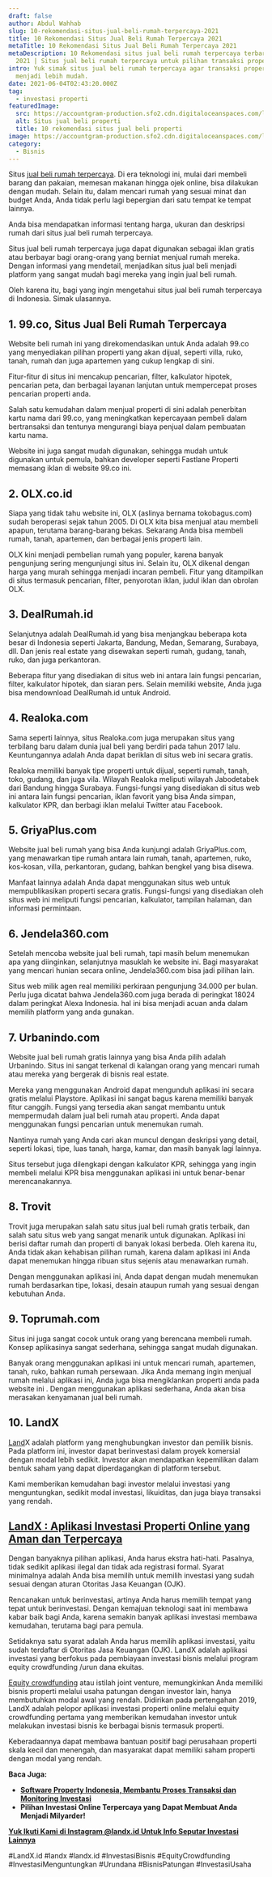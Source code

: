 ```yaml
---
draft: false
author: Abdul Wahhab
slug: 10-rekomendasi-situs-jual-beli-rumah-terpercaya-2021
title: 10 Rekomendasi Situs Jual Beli Rumah Terpercaya 2021
metaTitle: 10 Rekomendasi Situs Jual Beli Rumah Terpercaya 2021
metaDescription: 10 Rekomendasi situs jual beli rumah terpercaya terbaru tahun
  2021 | Situs jual beli rumah terpercaya untuk pilihan transaksi properti anda.
intro: Yuk simak situs jual beli rumah terpercaya agar transaksi properti kamu
  menjadi lebih mudah.
date: 2021-06-04T02:43:20.000Z
tag:
  - investasi properti
featuredImage:
  src: https://accountgram-production.sfo2.cdn.digitaloceanspaces.com/landx_ghost/2021/06/9.-situs-jual-beli-rumah-terpercaya.jpg
  alt: Situs jual beli properti
  title: 10 rekomendasi situs jual beli properti
image: https://accountgram-production.sfo2.cdn.digitaloceanspaces.com/landx_ghost/2021/06/9.-situs-jual-beli-rumah-terpercaya.jpg
category:
  - Bisnis
---
```

Situs [jual beli rumah terpercaya](https://landx.id/). Di era teknologi ini, mulai dari membeli barang dan pakaian, memesan makanan hingga ojek online, bisa dilakukan dengan mudah. Selain itu, dalam mencari rumah yang sesuai minat dan budget Anda, Anda tidak perlu lagi bepergian dari satu tempat ke tempat lainnya.

Anda bisa mendapatkan informasi tentang harga, ukuran dan deskripsi rumah dari situs jual beli rumah terpercaya.

Situs jual beli rumah terpercaya juga dapat digunakan sebagai iklan gratis atau berbayar bagi orang-orang yang berniat menjual rumah mereka. Dengan informasi yang mendetail, menjadikan situs jual beli menjadi platform yang sangat mudah bagi mereka yang ingin jual beli rumah.

Oleh karena itu, bagi yang ingin mengetahui situs jual beli rumah terpercaya di Indonesia. Simak ulasannya.

## **1. 99.co, Situs Jual Beli Rumah Terpercaya**

Website beli rumah ini yang direkomendasikan untuk Anda adalah 99.co yang menyediakan pilihan properti yang akan dijual, seperti villa, ruko, tanah, rumah dan juga apartemen yang cukup lengkap di sini.

Fitur-fitur di situs ini mencakup pencarian, filter, kalkulator hipotek, pencarian peta,  dan berbagai layanan lanjutan untuk mempercepat proses pencarian properti anda.

Salah satu kemudahan dalam menjual properti di sini adalah penerbitan kartu nama dari 99.co, yang meningkatkan kepercayaan pembeli dalam bertransaksi dan tentunya mengurangi biaya penjual dalam pembuatan kartu nama.

Website ini juga sangat mudah digunakan, sehingga mudah untuk digunakan untuk pemula, bahkan developer seperti Fastlane Properti memasang iklan di website 99.co ini.

## **2. OLX.co.id**

Siapa yang tidak tahu website ini, OLX (aslinya bernama tokobagus.com) sudah beroperasi sejak tahun 2005. Di OLX kita bisa menjual atau membeli apapun, terutama barang-barang bekas. Sekarang Anda bisa membeli rumah, tanah, apartemen, dan berbagai jenis properti lain.

OLX kini menjadi pembelian rumah yang populer, karena banyak pengunjung sering mengunjungi situs ini. Selain itu, OLX dikenal dengan harga yang murah sehingga menjadi incaran pembeli. Fitur yang ditampilkan di situs termasuk pencarian, filter, penyorotan iklan, judul iklan dan obrolan OLX.

## **3. DealRumah.id**

Selanjutnya adalah DealRumah.id yang bisa menjangkau beberapa kota besar di Indonesia seperti Jakarta, Bandung, Medan, Semarang, Surabaya, dll. Dan jenis real estate yang disewakan seperti rumah, gudang, tanah, ruko, dan juga perkantoran.

Beberapa fitur yang disediakan di situs web ini antara lain fungsi pencarian, filter, kalkulator hipotek, dan siaran pers. Selain memiliki website, Anda juga bisa mendownload DealRumah.id untuk Android.

## **4. Realoka.com**

Sama seperti lainnya, situs Realoka.com juga merupakan situs yang terbilang baru dalam dunia jual beli yang berdiri pada tahun 2017 lalu. Keuntungannya adalah Anda dapat beriklan di situs web ini secara gratis.

Realoka memiliki banyak tipe properti untuk dijual, seperti rumah, tanah, toko, gudang, dan juga vila. Wilayah Realoka meliputi wilayah Jabodetabek dari Bandung hingga Surabaya. Fungsi-fungsi yang disediakan di situs web ini antara lain fungsi pencarian, iklan favorit yang bisa Anda simpan, kalkulator KPR, dan berbagi iklan melalui Twitter atau Facebook.

## **5. GriyaPlus.com**

Website jual beli rumah yang bisa Anda kunjungi adalah GriyaPlus.com, yang menawarkan tipe rumah antara lain rumah, tanah, apartemen, ruko, kos-kosan, villa, perkantoran, gudang, bahkan bengkel yang bisa disewa.

Manfaat lainnya adalah Anda dapat menggunakan situs web untuk mempublikasikan properti secara gratis. Fungsi-fungsi yang disediakan oleh situs web ini meliputi fungsi pencarian, kalkulator, tampilan halaman, dan informasi permintaan.

## **6. Jendela360.com**

Setelah mencoba website jual beli rumah, tapi masih belum menemukan apa yang diinginkan, selanjutnya masuklah ke website ini. Bagi masyarakat yang mencari hunian secara online, Jendela360.com bisa jadi pilihan lain.

Situs web milik agen real memiliki perkiraan pengunjung 34.000 per bulan. Perlu juga dicatat bahwa Jendela360.com juga berada di peringkat 18024 dalam peringkat Alexa Indonesia. hal ini bisa menjadi acuan anda dalam memilih platform yang anda gunakan.

## **7. Urbanindo.com**

Website jual beli rumah gratis lainnya yang bisa Anda pilih adalah Urbanindo. Situs ini sangat terkenal di kalangan orang yang mencari rumah atau mereka yang bergerak di bisnis real estate.

Mereka yang menggunakan Android dapat mengunduh aplikasi ini secara gratis melalui Playstore. Aplikasi ini sangat bagus karena memiliki banyak fitur canggih. Fungsi yang tersedia akan sangat membantu untuk mempermudah dalam jual beli rumah atau properti. Anda dapat menggunakan fungsi pencarian untuk menemukan rumah.

Nantinya rumah yang Anda cari akan muncul dengan deskripsi yang detail, seperti lokasi, tipe, luas tanah, harga, kamar, dan masih banyak lagi lainnya.

Situs tersebut juga dilengkapi dengan kalkulator KPR, sehingga yang ingin membeli melalui KPR bisa menggunakan aplikasi ini untuk benar-benar merencanakannya.

## **8. Trovit**

Trovit juga merupakan salah satu situs jual beli rumah gratis terbaik, dan salah satu situs web yang sangat menarik untuk digunakan. Aplikasi ini berisi daftar rumah dan properti di banyak lokasi berbeda. Oleh karena itu, Anda tidak akan kehabisan pilihan rumah, karena dalam aplikasi ini Anda dapat menemukan hingga ribuan situs sejenis atau menawarkan rumah.

Dengan menggunakan aplikasi ini, Anda dapat dengan mudah menemukan rumah berdasarkan tipe, lokasi, desain ataupun rumah yang sesuai dengan kebutuhan Anda.

## **9. Toprumah.com**

Situs ini juga sangat cocok untuk orang yang berencana membeli rumah. Konsep aplikasinya sangat sederhana, sehingga sangat mudah digunakan.

Banyak orang menggunakan aplikasi ini untuk mencari rumah, apartemen, tanah, ruko,  bahkan rumah persewaan. Jika Anda memang ingin menjual rumah melalui aplikasi ini, Anda juga bisa mengiklankan properti anda pada website ini . Dengan menggunakan aplikasi sederhana, Anda akan bisa merasakan kenyamanan jual beli rumah.

## **10. LandX**

[Land](https://landx.id/)X adalah platform yang menghubungkan investor dan pemilik bisnis. Pada platform ini, investor dapat berinvestasi dalam proyek komersial dengan modal lebih sedikit. Investor akan mendapatkan kepemilikan dalam bentuk saham yang dapat diperdagangkan di platform tersebut.

Kami memberikan kemudahan bagi investor melalui investasi yang menguntungkan, sedikit modal investasi, likuiditas, dan juga biaya transaksi yang rendah.

## **[LandX : Aplikasi Investasi Properti Online yang Aman dan Terpercaya](https://landx.id/)**

Dengan banyaknya pilihan aplikasi, Anda harus ekstra hati-hati. Pasalnya, tidak sedikit aplikasi ilegal dan tidak ada registrasi formal. Syarat minimalnya adalah Anda bisa memilih untuk memilih investasi yang sudah sesuai dengan aturan Otoritas Jasa Keuangan (OJK).

Rencanakan untuk berinvestasi, artinya Anda harus memilih tempat yang tepat untuk berinvestasi. Dengan kemajuan teknologi saat ini membawa kabar baik bagi Anda, karena semakin banyak aplikasi investasi membawa kemudahan, terutama bagi para pemula.

Setidaknya satu syarat adalah Anda harus memilih aplikasi investasi, yaitu sudah terdaftar di Otoritas Jasa Keuangan (OJK). LandX adalah aplikasi investasi yang berfokus pada pembiayaan investasi bisnis melalui program equity crowdfunding /urun dana ekuitas.

[Equity crowdfunding](https://landx.id/) atau istilah joint venture, memungkinkan Anda memiliki bisnis properti melalui usaha patungan dengan investor lain, hanya membutuhkan modal awal yang rendah. Didirikan pada pertengahan 2019, LandX adalah pelopor aplikasi investasi properti online melalui equity crowdfunding pertama yang memberikan kemudahan investor untuk melakukan investasi bisnis ke berbagai bisnis termasuk properti.

Keberadaannya dapat membawa bantuan positif bagi perusahaan properti skala kecil dan menengah, dan masyarakat dapat memiliki saham properti dengan modal yang rendah.

**Baca Juga:**

* **[Software Property Indonesia, Membantu Proses Transaksi dan Monitoring Investasi](https://landx.id/blog/software-property-indonesia-membantu-proses-transaksi-dan-monitoring-investasi/)**
* **Pilihan Investasi Online Terpercaya yang Dapat Membuat Anda Menjadi Milyarder!**

**[Yuk Ikuti Kami di Instagram @landx.id Untuk Info Seputar Investasi Lainnya](https://www.instagram.com/landx.id/?utm_medium=copy_link)**

\#LandX.id	#landx	#landx.id	#InvestasiBisnis	#EquityCrowdfunding	#InvestasiMenguntungkan	#Urundana	#BisnisPatungan	#InvestasiUsaha